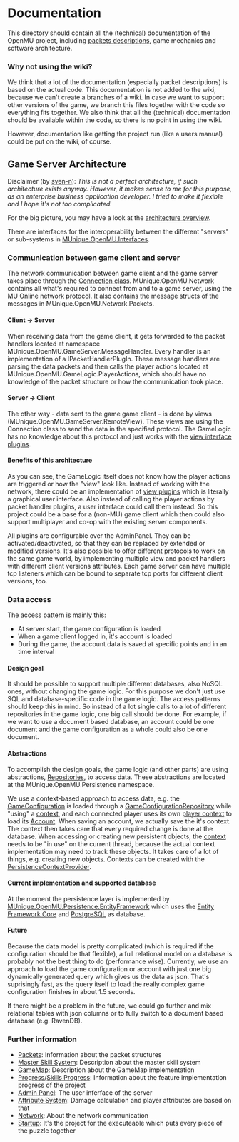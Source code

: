 ﻿# Documentation

This directory should contain all the (technical) documentation of the OpenMU project, including [packets descriptions](Packets/Readme.md), game mechanics and software architecture.

### Why not using the wiki?
We think that a lot of the documentation (especially packet descriptions) is based on the actual code.
This documentation is not added to the wiki, because we can't create a branches of a wiki.
In case we want to support other versions of the game, we branch this files together with the code so everything fits together.
We also think that all the (technical) documentation should be available within the code, so there is no point in using the wiki.

However, documentation like getting the project run (like a users manual) could be put on the wiki, of course.

## Game Server Architecture

Disclaimer (by [sven-n](https://github.com/sven-n)):
*This is not a perfect architecture, if such architecture exists anyway.
However, it makes sense to me for this purpose, as an enterprise business application developer.
I tried to make it flexible and I hope it's not too complicated.*

For the big picture, you may have a look at the [architecture overview](architecture%20overview.png).

There are interfaces for the interoperability between the different "servers" or sub-systems in [MUnique.OpenMU.Interfaces](../src/Interfaces/Readme.md).

### Communication between game client and server
The network communication between game client and the game server takes place through the [Connection class](https://github.com/MUnique/OpenMU/tree/master/src/Network/Connection.cs). MUnique.OpenMU.Network contains all what's required to connect from and to a game server, using the MU Online network protocol.
It also contains the message structs of the messages in MUnique.OpenMU.Network.Packets.

#### Client -> Server
When receiving data from the game client, it gets forwarded to the packet handlers located at namespace MUnique.OpenMU.GameServer.MessageHandler. Every handler is an implementation of a IPacketHandlerPlugIn.
These message handlers are parsing the data packets and then calls the player actions located 
at MUnique.OpenMU.GameLogic.PlayerActions, which should have no knowledge of the packet structure
or how the communication took place.

#### Server -> Client
The other way - data sent to the game game client - is done by views (MUnique.OpenMU.GameServer.RemoteView).
These views are using the Connection class to send the data in the specified protocol. The GameLogic has no
knowledge about this protocol and just works with the [view interface plugins](https://github.com/MUnique/OpenMU/tree/master/src/GameLogic/Views/IViewPlugIn.cs).

#### Benefits of this architecture
As you can see, the GameLogic itself does not know how the player actions are triggered or how the "view" look like.
Instead of working with the network, there could be an implementation of [view plugins](https://github.com/MUnique/OpenMU/tree/master/src/GameLogic/Views/IViewPlugIn.cs) which is literally a graphical user interface.
Also instead of calling the player actions by packet handler plugins, a user interface could call them instead.
So this project could be a base for a (non-MU) game client which then could also support multiplayer and co-op with the existing server components.

All plugins are configurable over the AdminPanel. They can be activated/deactivated, so that they can be replaced by extended or modified versions.
It's also possible to offer different protocols to work on the same game world, by implementing multiple view and packet handlers with different client versions attributes. Each game server can have multiple tcp listeners which can be bound to separate tcp ports for different client versions, too.


### Data access
The access pattern is mainly this:
  * At server start, the game configuration is loaded
  * When a game client logged in, it's account is loaded
  * During the game, the account data is saved at specific points and in an time interval

#### Design goal
It should be possible to support multiple different databases, also NoSQL ones, without changing the game logic.
For this purpose we don't just use SQL and database-specific code in the game logic.
The access patterns should keep this in mind. So instead of a lot single calls to a lot of different repositories in the game logic, one big call should be done.
For example, if we want to use a document based database, an account could be one document and the game configuration as a whole could also be one document.

#### Abstractions
To accomplish the design goals, the game logic (and other parts) are using abstractions, [Repositories](https://martinfowler.com/eaaCatalog/repository.html), to access data.
These abstractions are located at the MUnique.OpenMU.Persistence namespace.

We use a context-based approach to access data, e.g. the [GameConfiguration](https://github.com/MUnique/OpenMU/tree/master/src/DataModel/Configuration/GameConfiguration.cs) is loaded through a [GameConfigurationRepository](https://github.com/MUnique/OpenMU/tree/master/src/Persistence/EntityFramework/GameConfigurationRepository.cs) while "using" a [context](https://github.com/MUnique/OpenMU/tree/master/src/Persistence/IContext.cs), and each connected player uses its own [player context](https://github.com/MUnique/OpenMU/tree/master/src/Persistence/IPlayerContext.cs) to load its [Account](https://github.com/MUnique/OpenMU/tree/master/src/DataModel/Entities/Account.cs).
When saving an account, we actually save the it's context. The context then takes care that every required change is done at the database.
When accessing or creating new persistent objects, the [context](https://github.com/MUnique/OpenMU/tree/master/src/Persistence/IContext.cs) needs to be "in use" on the current thread, because the actual context implementation may need to track these objects.
It takes care of a lot of things, e.g. creating new objects. Contexts can be created with the [PersistenceContextProvider](https://github.com/MUnique/OpenMU/tree/master/src/Persistence/IPersistenceContextProvider.cs).

#### Current implementation and supported database ####
At the moment the persistence layer is implemented by [MUnique.OpenMU.Persistence.EntityFramework](../src/Persistence/EntityFramework/Readme.md) which uses the [Entity Framework Core](https://github.com/aspnet/EntityFrameworkCore) and [PostgreSQL](https://www.postgresql.org/) as database.

#### Future
Because the data model is pretty complicated (which is required if the configuration should be that flexible), a full relational model 
on a database is probably not the best thing to do (performance wise).
Currently, we use an approach to load the game configuration or account with just one big dynamically generated query which gives us the data as json. That's suprisingly fast, as the query itself to load
the really complex game configuration finishes in about 1.5 seconds.

If there might be a problem in the future, we could go further and mix relational tables with json columns or to fully switch to a document based database (e.g. RavenDB).


### Further information
  * [Packets](Packets/Readme.md): Information about the packet structures
  * [Master Skill System](MasterSystem.md): Description about the master skill system
  * [GameMap](GameMap.md): Description about the GameMap implementation
  * [Progress](Progress.md)/[Skills Progress](Skills-Progress.md): Information about the feature implementation progress of the project
  * [Admin Panel](../src/AdminPanel/Readme.md): The user inferface of the server
  * [Attribute System](../src/AttributeSystem/Readme.md): Damage calculation and player attributes are based on that
  * [Network](../src/Network/Readme.md): About the network communication
  * [Startup](../src/Startup/Readme.md): It's the project for the executeable which puts every piece of the puzzle together

